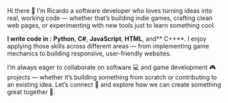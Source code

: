 Hi there 👋 I’m Ricardo a software developer who loves turning ideas into real, working code — whether that’s building indie games, crafting clean web pages, or experimenting with new tools just to learn something cool.

**I write code in :** **Python**, **C#**, **JavaScript**, **HTML**, and** C++**. I enjoy applying those skills across different areas — from implementing game mechanics to building responsive, user-friendly websites.

I’m always eager to collaborate on software 💻 and game development 🎮 projects — whether it’s building something from scratch or contributing to an existing idea. Let’s connect 🤝 and explore how we can create something great together 🚀.

